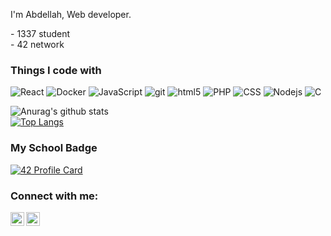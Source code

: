 <p>I'm Abdellah, Web developer.</p>
-  1337 student<br>
-  42 <italic>network</italic>
<h3>Things I code with</h3>
<p>
  <img alt="React" src="https://img.shields.io/badge/-React-45b8d8?style=flat-square&logo=react&logoColor=white" />
  <img alt="Docker" src="https://img.shields.io/badge/-Docker-46a2f1?style=flat-square&logo=docker&logoColor=white" />
  <img alt="JavaScript" src="https://img.shields.io/badge/javascript%20-%23323330.svg?&style=flat-square&logo=javascript&logoColor=%23F7DF1E"/>
  <img alt="git" src="https://img.shields.io/badge/-Git-000000?style=flat-square&logo=git&logoColor=white" />
  <img alt="html5" src="https://img.shields.io/badge/-HTML5-E34F26?style=flat-square&logo=HTML5&logoColor=white" />
  <img alt="PHP" src="https://img.shields.io/badge/-PHP-4169E1?style=flat-square&logo=PHP&logoColor=white" />
  <img alt="CSS" src="https://img.shields.io/badge/CSS-1E90FF?style=flat-square&logo=Css3&logoColor=white" />
  <img alt="Nodejs" src="https://img.shields.io/badge/-Nodejs-43853d?style=flat-square&logo=Node.js&logoColor=white" />
  <img alt="C" src="https://img.shields.io/badge/c%20-%2300599C.svg?&style=flat-square&logo=c&logoColor=white"/>
</p>



![Anurag's github stats](https://github-readme-stats.vercel.app/api?username=ael-habc&show_icons=true&theme=radical)<br>
[![Top Langs](https://github-readme-stats.vercel.app/api/top-langs/?username=ael-habc&langs_count=8&show_icons=true&theme=radical)](https://github.com/anuraghazra/github-readme-stats)

### My School Badge 
[![42 Profile Card](https://1337-readme.vercel.app/api/profile?cursus=42&dark=true&login=ael-habc)](https://github.com/ael-habc)

### Connect with me:

[<img align="left" alt="ael-habc | LinkedIn" width="22px" src="https://cdn.jsdelivr.net/npm/simple-icons@v3/icons/linkedin.svg" />](https://www.linkedin.com/in/abdellah-elhabchi-6370b8194/)
[<img align="left" alt="ael-habc | Instagram" width="22px" src="https://cdn.jsdelivr.net/npm/simple-icons@v3/icons/instagram.svg" />](https://www.instagram.com/abdellah_elhabchi/)

<br />

